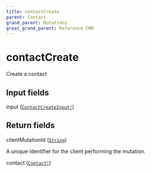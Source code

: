 ```yaml
---
title: contactCreate
parent: Contact
grand_parent: Mutations
great_grand_parent: Reference CRM
---
```


# contactCreate

Create a contact

## Input fields

<div class="field-entry ">
  <span id="input" class="field-name anchored">input (<code><a href="/docs/reference_crm/input_object/contact/contact_create_input">ContactCreateInput!</a></code>)</span>

  <div class="description-wrapper">

  </div>
</div>

## Return fields

<div class="field-entry ">
  <span id="client_mutation_id" class="field-name anchored">clientMutationId (<code><a href="/docs/reference_crm/scalar/string">String</a></code>)</span>

  <div class="description-wrapper">
   <p>A unique identifier for the client performing the mutation.</p>

  </div>
</div>

<div class="field-entry ">
  <span id="contact" class="field-name anchored">contact (<code><a href="/docs/reference_crm/object/contact">Contact!</a></code>)</span>

  <div class="description-wrapper">

  </div>
</div>

